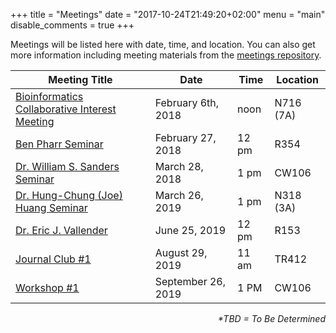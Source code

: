 +++
title = "Meetings"
date = "2017-10-24T21:49:20+02:00"
menu = "main"
disable_comments = true
+++

Meetings will be listed here with date, time, and location. You can also get more information including meeting materials from the [meetings repository](https://github.com/ummc-bc/meetings).


| Meeting Title                                      | Date | Time |Location|
|----------------------------------------------------|------|------|--------|
| [Bioinformatics Collaborative Interest Meeting](https://github.com/bioinformatics-collaborative/meetings/tree/master/2018-02-06) | February 6th, 2018  | noon  | N716 (7A)    |
| [Ben Pharr Seminar](https://github.com/ummc-bc/meetings/tree/master/2018-02-27) | February 27, 2018 | 12 pm| R354   |
| [Dr. William S. Sanders Seminar](https://github.com/ummc-bc/meetings/tree/master/2018-03-28) | March 28, 2018 | 1 pm| CW106  |
| [Dr. Hung-Chung (Joe) Huang Seminar](https://github.com/ummc-bc/meetings/tree/master/2019-03-26) | March 26, 2019 | 1 pm| N318 (3A) |
| [Dr. Eric J. Vallender](https://github.com/ummc-bc/meetings/tree/master/2019-06-25) | June 25, 2019 | 12 pm| R153  |
| [Journal Club #1](https://github.com/ummc-bc/meetings/tree/master/2019-08-29) | August 29, 2019 | 11 am| TR412  |
| [Workshop #1](https://github.com/ummc-bc/meetings/tree/master/2019-09-26) | September 26, 2019 | 1 PM| CW106  |

<p align="right"><em>*TBD = To Be Determined</em></p>
